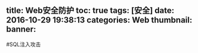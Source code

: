 title: Web安全防护
toc: true
tags: [安全]
date: 2016-10-29 19:38:13
categories: Web
thumbnail: 
banner: 
---

<!--more-->
#SQL注入攻击
